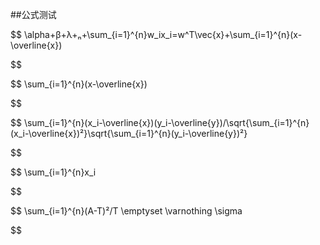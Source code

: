 ##公式测试

$$
\alpha+β+λ+ₙ+\sum_{i=1}^{n}w_ix_i=w^T\vec{x}+\sum_{i=1}^{n}(x-\overline{x})

$$

$$
\sum_{i=1}^{n}(x-\overline{x})

$$

$$
\sum_{i=1}^{n}(x_i-\overline{x})(y_i-\overline{y})/\sqrt{\sum_{i=1}^{n}(x_i-\overline{x})²}\sqrt{\sum_{i=1}^{n}(y_i-\overline{y})²}

$$

$$
\sum_{i=1}^{n}x_i

$$

$$
\sum_{i=1}^{n}(A-T)²/T
\emptyset \varnothing
\sigma

$$
